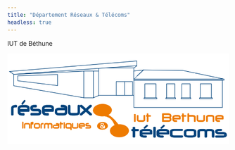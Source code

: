 ```yaml
---
title: "Département Réseaux & Télécoms"
headless: true
---
```


IUT de Béthune

![Département RT](rt-bethune-banner.svg)
